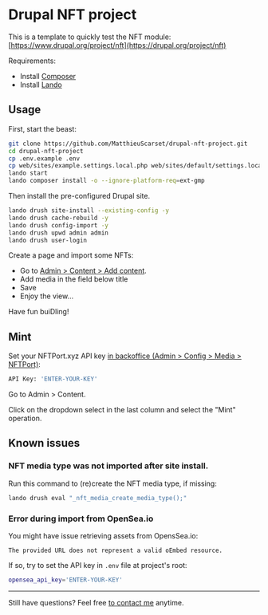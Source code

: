 # Drupal NFT project

This is a template to quickly test the NFT module: [https://www.drupal.org/project/nft](https://drupal.org/project/nft)

Requirements:

- Install [Composer](https://getcomposer.org/download/)
- Install [Lando](https://lando.dev/download/)

## Usage

First, start the beast:

```bash
git clone https://github.com/MatthieuScarset/drupal-nft-project.git
cd drupal-nft-project
cp .env.example .env
cp web/sites/example.settings.local.php web/sites/default/settings.local.php
lando start
lando composer install -o --ignore-platform-req=ext-gmp
```

Then install the pre-configured Drupal site.

```bash
lando drush site-install --existing-config -y
lando drush cache-rebuild -y
lando drush config-import -y
lando drush upwd admin admin
lando drush user-login
```

Create a page and import some NFTs:

- Go to [Admin > Content > Add content](https://drupalnftproject.lndo.site/node/add/page).
- Add media in the field below title
- Save
- Enjoy the view...

Have fun buiDling!

## Mint

Set your NFTPort.xyz API key
[in backoffice (Admin > Config > Media > NFTPort)](https://drupalnftproject.lndo.site/admin/config/nft/nftport):

```bash
API Key: 'ENTER-YOUR-KEY'
```

Go to Admin > Content.

Click on the dropdown select in the last column and select the "Mint" operation.

## Known issues

### NFT media type was not imported after site install.

Run this command to (re)create the NFT media type, if missing:

```bash
lando drush eval "_nft_media_create_media_type();"
```

### Error during import from OpenSea.io

You might have issue retrieving assets from OpensSea.io:

`The provided URL does not represent a valid oEmbed resource.`

If so, try to set the API key in `.env` file at project's root:

```bash
opensea_api_key='ENTER-YOUR-KEY'
```

---

Still have questions? Feel free [to contact me](https://matthieuscarset.com) anytime.
